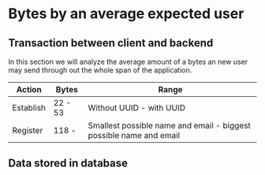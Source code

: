 # Bytes by an average expected user


## Transaction between client and backend

In this section we will analyze the average amount of a bytes an new user may send through out the whole span of the application.

| Action | Bytes | Range |
| - | - | - | 
| Establish | 22 - 53 | Without UUID - with UUID |
| Register | 118 -  | Smallest possible name and email - biggest possible name and email | 
 

## Data stored in database
